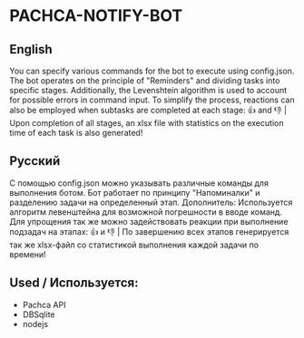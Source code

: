 # PACHCA-NOTIFY-BOT
## English
You can specify various commands for the bot to execute using config.json. The bot operates on the principle of "Reminders" and dividing tasks into specific stages. Additionally, the Levenshtein algorithm is used to account for possible errors in command input. To simplify the process, reactions can also be employed when subtasks are completed at each stage: 👍 and 👎
| Upon completion of all stages, an xlsx file with statistics on the execution time of each task is also generated!
## Русский
С помощью config.json можно указывать различные команды для выполнения ботом. Бот работает по принципу "Напоминалки" и разделению задачи на определенный этап. Дополнитель: Используется алгоритм левенштейна для возможной погрешности в вводе команд. Для упрощения так же можно задействовать реакции при выполнение подзадач на этапах: 👍 и 👎
| По завершению всех этапов генерируется так же xlsx-файл со статистикой выполнения каждой задачи по времени!

## Used / Используется:
* Pachca API 
* DBSqlite
* nodejs